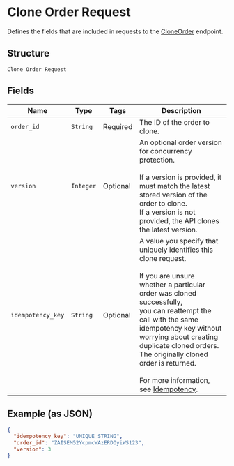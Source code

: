 
# Clone Order Request

Defines the fields that are included in requests to the
[CloneOrder](../../doc/api/orders.md#clone-order) endpoint.

## Structure

`Clone Order Request`

## Fields

| Name | Type | Tags | Description |
|  --- | --- | --- | --- |
| `order_id` | `String` | Required | The ID of the order to clone. |
| `version` | `Integer` | Optional | An optional order version for concurrency protection.<br><br>If a version is provided, it must match the latest stored version of the order to clone.<br>If a version is not provided, the API clones the latest version. |
| `idempotency_key` | `String` | Optional | A value you specify that uniquely identifies this clone request.<br><br>If you are unsure whether a particular order was cloned successfully,<br>you can reattempt the call with the same idempotency key without<br>worrying about creating duplicate cloned orders.<br>The originally cloned order is returned.<br><br>For more information, see [Idempotency](../../https://developer.squareup.com/docs/basics/api101/idempotency). |

## Example (as JSON)

```json
{
  "idempotency_key": "UNIQUE_STRING",
  "order_id": "ZAISEM52YcpmcWAzERDOyiWS123",
  "version": 3
}
```

